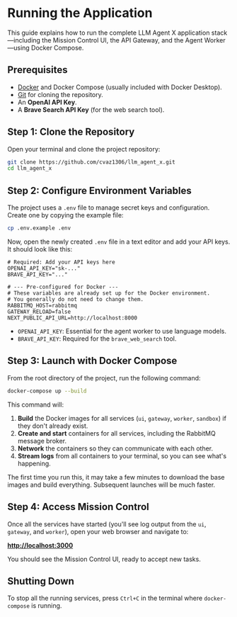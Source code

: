 # Running the Application

This guide explains how to run the complete LLM Agent X application stack—including the Mission Control UI, the API Gateway, and the Agent Worker—using Docker Compose.

## Prerequisites

-   [Docker](https://www.docker.com/get-started) and Docker Compose (usually included with Docker Desktop).
-   [Git](https://git-scm.com/) for cloning the repository.
-   An **OpenAI API Key**.
-   A **Brave Search API Key** (for the web search tool).

## Step 1: Clone the Repository

Open your terminal and clone the project repository:

```sh
git clone https://github.com/cvaz1306/llm_agent_x.git
cd llm_agent_x
```

## Step 2: Configure Environment Variables

The project uses a `.env` file to manage secret keys and configuration. Create one by copying the example file:

```sh
cp .env.example .env
```

Now, open the newly created `.env` file in a text editor and add your API keys. It should look like this:

```env
# Required: Add your API keys here
OPENAI_API_KEY="sk-..."
BRAVE_API_KEY="..."

# --- Pre-configured for Docker ---
# These variables are already set up for the Docker environment.
# You generally do not need to change them.
RABBITMQ_HOST=rabbitmq
GATEWAY_RELOAD=false
NEXT_PUBLIC_API_URL=http://localhost:8000
```

-   `OPENAI_API_KEY`: Essential for the agent worker to use language models.
-   `BRAVE_API_KEY`: Required for the `brave_web_search` tool.

## Step 3: Launch with Docker Compose

From the root directory of the project, run the following command:

```sh
docker-compose up --build
```

This command will:
1.  **Build** the Docker images for all services (`ui`, `gateway`, `worker`, `sandbox`) if they don't already exist.
2.  **Create and start** containers for all services, including the RabbitMQ message broker.
3.  **Network** the containers so they can communicate with each other.
4.  **Stream logs** from all containers to your terminal, so you can see what's happening.

The first time you run this, it may take a few minutes to download the base images and build everything. Subsequent launches will be much faster.

## Step 4: Access Mission Control

Once all the services have started (you'll see log output from the `ui`, `gateway`, and `worker`), open your web browser and navigate to:

**[http://localhost:3000](http://localhost:3000)**

You should see the Mission Control UI, ready to accept new tasks.

## Shutting Down

To stop all the running services, press `Ctrl+C` in the terminal where `docker-compose` is running.